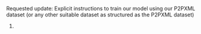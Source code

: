 Requested update: Explicit instructions to train our model using our P2PXML dataset (or any other suitable dataset as structured as the P2PXML dataset)

1) 
